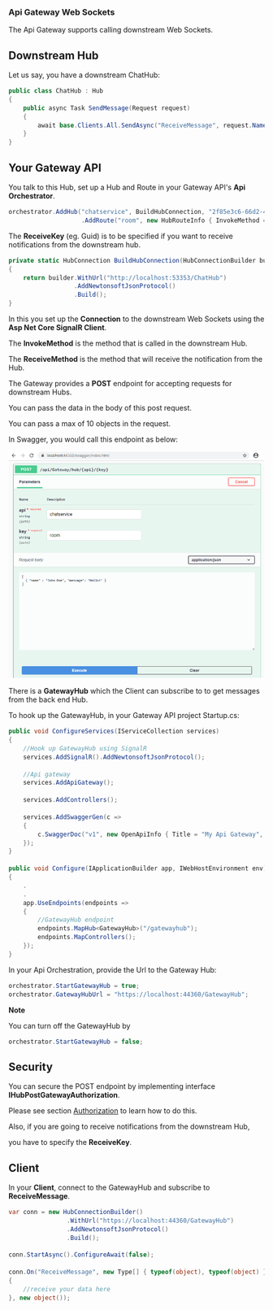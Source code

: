 ### Api Gateway Web Sockets

The Api Gateway supports calling downstream Web Sockets.

## Downstream Hub

Let us say, you have a downstream ChatHub:

```C#
public class ChatHub : Hub
{
    public async Task SendMessage(Request request)
    {
        await base.Clients.All.SendAsync("ReceiveMessage", request.Name, request.Message);
    }
}
```

## Your Gateway API

You talk to this Hub, set up a Hub and Route in your Gateway API's **Api Orchestrator**.

```C#
orchestrator.AddHub("chatservice", BuildHubConnection, "2f85e3c6-66d2-48a3-8ff7-31a65073558b")
                    .AddRoute("room", new HubRouteInfo { InvokeMethod = "SendMessage", ReceiveMethod = "ReceiveMessage", ReceiveParameterTypes = new Type[] { typeof(string), typeof(string) } });

```

The **ReceiveKey** (eg. Guid) is to be specified if you want to receive notifications from the downstream hub.

```C#
private static HubConnection BuildHubConnection(HubConnectionBuilder builder)
{
    return builder.WithUrl("http://localhost:53353/ChatHub")
                  .AddNewtonsoftJsonProtocol()
                  .Build();
}
```

In this you set up the **Connection** to the downstream Web Sockets using the **Asp Net Core SignalR Client**.

The **InvokeMethod** is the method that is called in the downstream Hub.

The **ReceiveMethod** is the method that will receive the notification from the Hub.

The Gateway provides a **POST** endpoint for accepting requests for downstream Hubs.

You can pass the data in the body of this post request.

You can pass a max of 10 objects in the request.

In Swagger, you would call this endpoint as below:

![API Gateway Swagger](/Docs/WebSockets.PNG)

There is a **GatewayHub** which the Client can subscribe to to get messages from the back end Hub.

To hook up the GatewayHub, in your Gateway API project Startup.cs:

```C#
public void ConfigureServices(IServiceCollection services)
{
    //Hook up GatewayHub using SignalR
    services.AddSignalR().AddNewtonsoftJsonProtocol();          

    //Api gateway
    services.AddApiGateway();

    services.AddControllers();

    services.AddSwaggerGen(c =>
    {
        c.SwaggerDoc("v1", new OpenApiInfo { Title = "My Api Gateway", Version = "v1" });
    });            
}

public void Configure(IApplicationBuilder app, IWebHostEnvironment env)
{
    .
    .
    app.UseEndpoints(endpoints =>
    {
        //GatewayHub endpoint
        endpoints.MapHub<GatewayHub>("/gatewayhub");
        endpoints.MapControllers();
    });
}
```

In your Api Orchestration, provide the Url to the Gateway Hub:

```C#
orchestrator.StartGatewayHub = true;
orchestrator.GatewayHubUrl = "https://localhost:44360/GatewayHub";
```

**Note**

You can turn off the GatewayHub by

```C#
orchestrator.StartGatewayHub = false;
```

## Security

You can secure the POST endpoint by implementing interface **IHubPostGatewayAuthorization**.

Please see section [Authorization](/Docs/README_Authorization.md) to learn how to do this.

Also, if you are going to receive notifications from the downstream Hub,

you have to specify the **ReceiveKey**.

## Client

In your **Client**, connect to the GatewayHub and subscribe to **ReceiveMessage**.

```C#
var conn = new HubConnectionBuilder()
                .WithUrl("https://localhost:44360/GatewayHub")
                .AddNewtonsoftJsonProtocol()
                .Build();

conn.StartAsync().ConfigureAwait(false);

conn.On("ReceiveMessage", new Type[] { typeof(object), typeof(object) }, (arg1, arg2) =>
{
    //receive your data here
}, new object());
```
